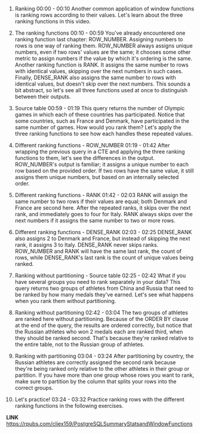 1. Ranking
00:00 - 00:10
Another common application of window functions is ranking rows according to their values. Let's learn about the three ranking functions in this video.

2. The ranking functions
00:10 - 00:59
You've already encountered one ranking function last chapter: ROW_NUMBER. Assigning numbers to rows is one way of ranking them. ROW_NUMBER always assigns unique numbers, even if two rows' values are the same; it chooses some other metric to assign numbers if the value by which it's ordering is the same. Another ranking function is RANK. It assigns the same number to rows with identical values, skipping over the next numbers in such cases. Finally, DENSE_RANK also assigns the same number to rows with identical values, but doesn't skip over the next numbers. This sounds a bit abstract, so let's see all three functions used at once to distinguish between their outputs.

3. Source table
00:59 - 01:19
This query returns the number of Olympic games in which each of these countries has participated. Notice that some countries, such as France and Denmark, have participated in the same number of games. How would you rank them? Let's apply the three ranking functions to see how each handles these repeated values.

4. Different ranking functions - ROW_NUMBER
01:19 - 01:42
After wrapping the previous query in a CTE and applying the three ranking functions to them, let's see the differences in the output. ROW_NUMBER's output is familiar; it assigns a unique number to each row based on the provided order. If two rows have the same value, it still assigns them unique numbers, but based on an internally selected order.

5. Different ranking functions - RANK
01:42 - 02:03
RANK will assign the same number to two rows if their values are equal; both Denmark and France are second here. After the repeated ranks, it skips over the next rank, and immediately goes to four for Italy. RANK always skips over the next numbers if it assigns the same number to two or more rows.

6. Different ranking functions - DENSE_RANK
02:03 - 02:25
DENSE_RANK also assigns 2 to Denmark and France, but instead of skipping the next rank, it assigns 3 to Italy. DENSE_RANK never skips ranks. ROW_NUMBER and RANK will have the same last rank, the count of rows, while DENSE_RANK's last rank is the count of unique values being ranked.

7. Ranking without partitioning - Source table
02:25 - 02:42
What if you have several groups you need to rank separately in your data? This query returns two groups of athletes from China and Russia that need to be ranked by how many medals they've earned. Let's see what happens when you rank them without partitioning.

8. Ranking without partitioning
02:42 - 03:04
The two groups of athletes are ranked here without partitioning. Because of the ORDER BY clause at the end of the query, the results are ordered correctly, but notice that the Russian athletes who won 2 medals each are ranked third, when they should be ranked second. That's because they're ranked relative to the entire table, not to the Russian group of athletes.

9. Ranking with partitioning
03:04 - 03:24
After partitioning by country, the Russian athletes are correctly assigned the second rank because they're being ranked only relative to the other athletes in their group or partition. If you have more than one group whose rows you want to rank, make sure to partition by the column that splits your rows into the correct groups.

10. Let's practice!
03:24 - 03:32
Practice ranking rows with the different ranking functions in the following exercises.

**LINK** https://rpubs.com/cliex159/PostgreSQLSummaryStatsandWindowFunctions
